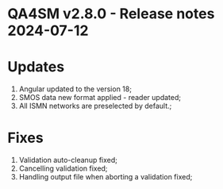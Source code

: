 QA4SM v2.8.0 - Release notes 2024-07-12
=======================================================

# Updates
1. Angular updated to the version 18;
2. SMOS data new format applied - reader updated;
3. All ISMN networks are preselected by default.;

# Fixes
1. Validation auto-cleanup fixed;
2. Cancelling validation fixed;
3. Handling output file when aborting a validation fixed;



